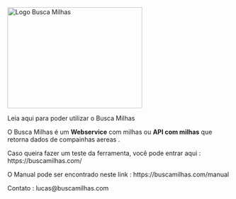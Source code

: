 <img src="https://buscamilhas.com/wp-content/themes/bm/images/logo.png" alt="Logo Busca Milhas" style="width:304px;height:228px;">

Leia aqui para poder utilizar o Busca Milhas

O Busca Milhas é um <b>Webservice</b> com milhas ou <b>API com milhas</b> que retorna dados de compainhas aereas . 

<p><span style="font-weight: 400;">Caso queira fazer um teste da ferramenta, você pode entrar aqui  : https://buscamilhas.com/ </span></p>

<p><span style="font-weight: 400;">O Manual pode ser encontrado neste link :  https://buscamilhas.com/manual </span></p>

<p><span style="font-weight: 400;">Contato :  lucas@buscamilhas.com</span></p>
